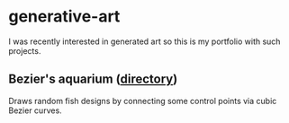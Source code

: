 # generative-art

I was recently interested in generated art so this is my portfolio with such projects.

## Bezier's aquarium ([directory](https://github.com/0xLeo/generative-art/tree/master/beziers_aquarium))
Draws random fish designs by connecting some control points via cubic Bezier curves.
